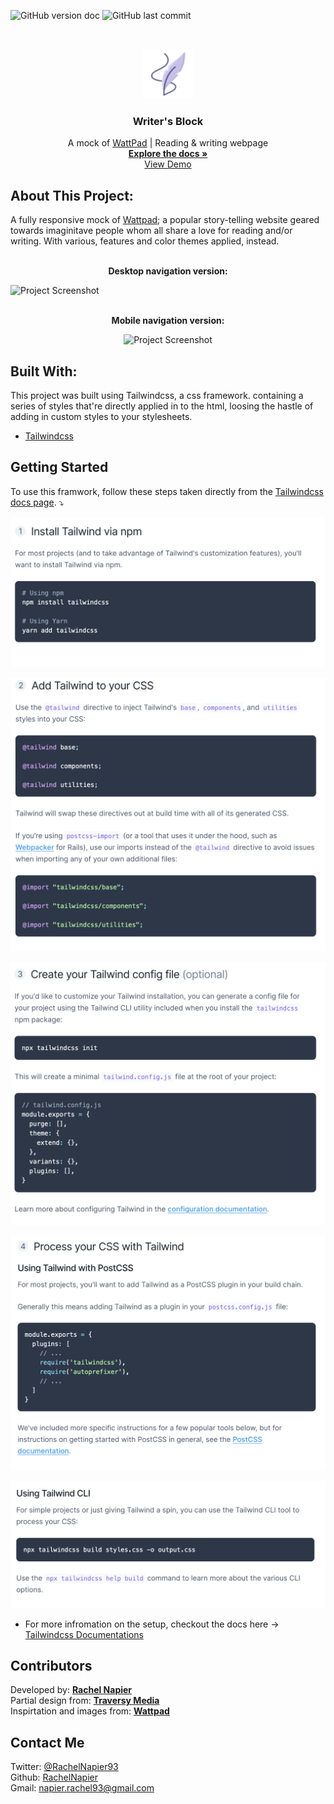 <!-- PROJECT SHIELDS -->

![GitHub version doc](https://img.shields.io/badge/Version-1.0.0-red)
![GitHub last commit](https://img.shields.io/github/last-commit/RachelNapier/writers_block_landing_page?style=flat-square)

<!-- PROJECT LOGO -->
<br />
<p align="center">
  <a href="https://github.com/RachelNapier/writers_block_landing_page">
    <img src="images/icon-small.png" alt="Logo" width="80" height="80">
  </a>

  <h3 align="center"><strong>Writer's Block</strong></h3>

  <p align="center">
        A mock of <u>WattPad</u> | Reading & writing webpage
    <br />
    <a href="https://github.com/RachelNapier/writers_block_landing_page"><strong>Explore the docs »</strong></a>
    <br />
    <a href="https://rachelnapier.github.io/writers_block_landing_page/">View Demo</a>
  </p>
</p>

<!-- ABOUT -->

## <strong>About This Project:</strong>

A fully responsive mock of [Wattpad](https://www.wattpad.com/); a popular story-telling website geared towards imaginitave people whom all share a love for reading and/or writing. With various, features and color themes applied, instead.
<br>
<br>

<p align="center"><strong>Desktop navigation version:</strong></p>

![Project Screenshot](images/screenshot-desktop.gif)
<br>
<br>

<p align="center"><strong>Mobile navigation version:</strong></
<br>

<div align="center">

![Project Screenshot](images/screenshot-mobile.gif)

</div>

## <strong>Built With:</strong>

This project was built using Tailwindcss, a css framework. containing a series of styles that're directly applied in to the html, loosing the hastle of adding in custom styles to your stylesheets.

- [Tailwindcss](https://tailwindcss.com)

<!-- GETTING STARTED -->

## <strong>Getting Started</strong>

To use this framwork, follow these steps taken directly from the <u>Tailwindcss docs page</u>. ⤵

![Tailwind Setup Screenshot](images/setup-1.png)

![Tailwind Setup Screenshot](images/setup-2.png)

![Tailwind Setup Screenshot](images/setup-3.png)

![Tailwind Setup Screenshot](images/setup-4.png)

![Tailwind Setup Screenshot](images/setup-5.png)

- For more infromation on the setup, checkout the docs here → [Tailwindcss Documentations](https://tailwindcss.com/docs/installation)

<!-- LICENSE -->

## <strong>Contributors</strong>

Developed by: [<strong>Rachel Napier</strong>](https://github.com/RachelNapier)<br>
Partial design from: [<strong>Traversy Media</strong>](https://www.youtube.com/channel/UC29ju8bIPH5as8OGnQzwJyA)<br>
Inspirtation and images from: [<strong>Wattpad</strong>](https://www.wattpad.com/)

<!-- CONTACT -->

## <strong>Contact Me</strong>

Twitter: [@RachelNapier93](https://twitter.com/RachelNapier93)<br>
Github: [RachelNapier](https://github.com/RachelNapier)<br>
Gmail: napier.rachel93@gmail.com
